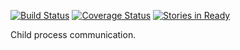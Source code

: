 [![Build Status](https://travis-ci.org/bigeasy/subordinate.svg?branch=master)](https://travis-ci.org/bigeasy/subordinate) [![Coverage Status](https://coveralls.io/repos/bigeasy/subordinate/badge.svg?branch=master&service=github)](https://coveralls.io/github/bigeasy/subordinate?branch=master) [![Stories in Ready](https://badge.waffle.io/bigeasy/subordinate.png?label=ready&title=Ready)](https://waffle.io/bigeasy/subordinate)

Child process communication.
